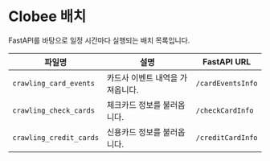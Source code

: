 # Clobee 배치

FastAPI를 바탕으로 일정 시간마다 실행되는 배치 목록입니다.

| 파일명                   | 설명                            | FastAPI URL                |
|------------------------|--------------------------------|----------------------------|
| `crawling_card_events` | 카드사 이벤트 내역을 가져옵니다. | `/cardEventsInfo`          |
| `crawling_check_cards` | 체크카드 정보를 불러옵니다.     | `/checkCardInfo`           |
| `crawling_credit_cards`| 신용카드 정보를 불러옵니다.     | `/creditCardInfo`          |